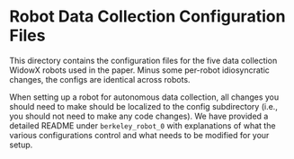 # Robot Data Collection Configuration Files

This directory contains the configuration files for the five data collection WidowX robots used in the paper. Minus some per-robot idiosyncratic changes, the configs are identical across robots.

When setting up a robot for autonomous data collection, all changes you should need to make should be localized to the config subdirectory (i.e., you should not need to make any code changes). We have provided a detailed README under `berkeley_robot_0` with explanations of what the various configurations control and what needs to be modified for your setup.